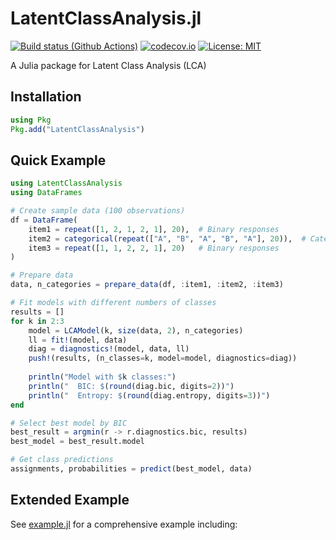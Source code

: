 # LatentClassAnalysis.jl

[![Build status (Github Actions)](https://github.com/yanwenwang24/LatentClassAnalysis.jl/workflows/CI/badge.svg)](https://github.com/yanwenwang24/LatentClassAnalysis.jl/actions)
[![codecov.io](http://codecov.io/github/yanwenwang24/LatentClassAnalysis.jl/coverage.svg?branch=main)](http://codecov.io/github/yanwenwang24/LatentClassAnalysis.jl?branch=main)
[![License: MIT](https://img.shields.io/badge/License-MIT-yellow.svg)](https://opensource.org/licenses/MIT)

A Julia package for Latent Class Analysis (LCA)

## Installation

```julia
using Pkg
Pkg.add("LatentClassAnalysis")
```

## Quick Example

```julia
using LatentClassAnalysis
using DataFrames

# Create sample data (100 observations)
df = DataFrame(
    item1 = repeat([1, 2, 1, 2, 1], 20),  # Binary responses
    item2 = categorical(repeat(["A", "B", "A", "B", "A"], 20)),  # Categorical
    item3 = repeat([1, 1, 2, 2, 1], 20)   # Binary responses
)

# Prepare data
data, n_categories = prepare_data(df, :item1, :item2, :item3)

# Fit models with different numbers of classes
results = []
for k in 2:3
    model = LCAModel(k, size(data, 2), n_categories)
    ll = fit!(model, data)
    diag = diagnostics!(model, data, ll)
    push!(results, (n_classes=k, model=model, diagnostics=diag))
    
    println("Model with $k classes:")
    println("  BIC: $(round(diag.bic, digits=2))")
    println("  Entropy: $(round(diag.entropy, digits=3))")
end

# Select best model by BIC
best_result = argmin(r -> r.diagnostics.bic, results)
best_model = best_result.model

# Get class predictions
assignments, probabilities = predict(best_model, data)
```

## Extended Example

See [example.jl](examples/example.jl) for a comprehensive example including:
